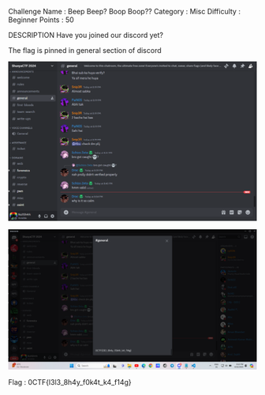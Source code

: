 Challenge Name : Beep Beep? Boop Boop?? 
Category : Misc
Difficulty : Beginner
Points : 50

DESCRIPTION
Have you joined our discord yet?

The flag is pinned in general section of discord 

![Discord](image.png)

![flag](image-1.png)

Flag : 0CTF{l3l3_8h4y_f0k4t_k4_f14g}